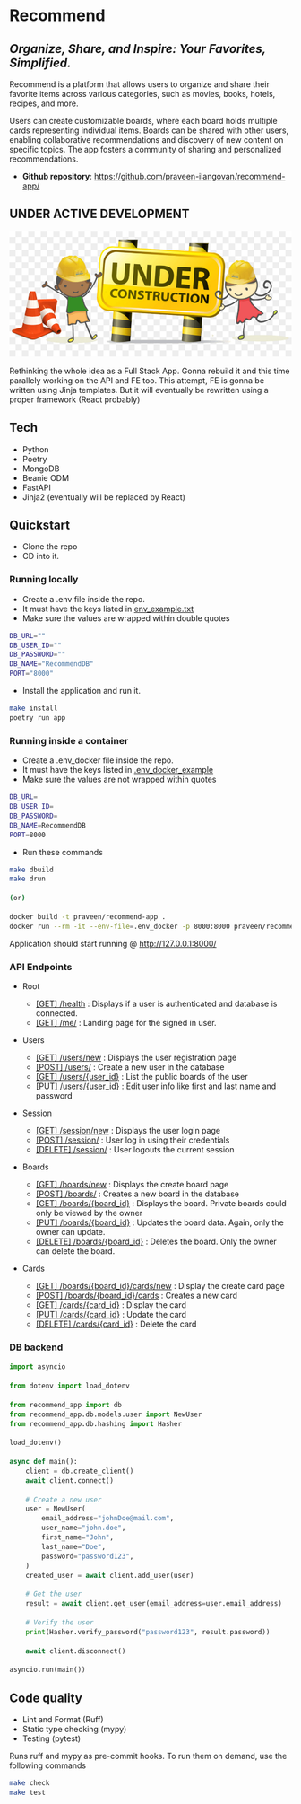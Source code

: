 # Recommend

## _Organize, Share, and Inspire: Your Favorites, Simplified._

Recommend is a platform that allows users to organize and share their favorite items across various categories, such as movies, books, hotels, recipes, and more.

Users can create customizable boards, where each board holds multiple cards representing individual items. Boards can be shared with other users, enabling collaborative recommendations and discovery of new content on specific topics. The app fosters a community of sharing and personalized recommendations.

- **Github repository**: <https://github.com/praveen-ilangovan/recommend-app/>

## UNDER ACTIVE DEVELOPMENT

![alt text](resources/under_construction.jpg)

Rethinking the whole idea as a Full Stack App. Gonna rebuild it and this time
parallely working on the API and FE too. This attempt, FE is gonna be written
using Jinja templates. But it will eventually be rewritten using a proper 
framework (React probably)

## Tech

 - Python
 - Poetry
 - MongoDB
 - Beanie ODM
 - FastAPI
 - Jinja2 (eventually will be replaced by React)

## Quickstart

 - Clone the repo
 - CD into it.

### Running locally

 - Create a .env file inside the repo.
 - It must have the keys listed in [env_example.txt](env_example.txt)
 - Make sure the values are wrapped within double quotes

```sh
DB_URL=""
DB_USER_ID=""
DB_PASSWORD=""
DB_NAME="RecommendDB"
PORT="8000"
```

 - Install the application and run it.

```sh
make install
poetry run app
```

### Running inside a container

 - Create a .env_docker file inside the repo.
 - It must have the keys listed in [.env_docker_example](.env_docker_example)
 - Make sure the values are not wrapped within quotes

```sh
DB_URL=
DB_USER_ID=
DB_PASSWORD=
DB_NAME=RecommendDB
PORT=8000
```

 - Run these commands

```sh
make dbuild
make drun

(or)

docker build -t praveen/recommend-app .
docker run --rm -it --env-file=.env_docker -p 8000:8000 praveen/recommend-app
```

Application should start running @ http://127.0.0.1:8000/

### API Endpoints

 * Root
    - [[GET] /health](http://127.0.0.1:8000/health) : Displays if a user is authenticated and database is connected.
    - [[GET] /me/](http://127.0.0.1:8000/me/) : Landing page for the signed in user.

 * Users
    - [[GET] /users/new](http://127.0.0.1:8000/users/new) : Displays the user registration page
    - [[POST] /users/](http://127.0.0.1:8000/users) : Create a new user in the database
    - [[GET] /users/{user_id}](http://127.0.0.1:8000/users/{id}) : List the public boards of the user
    - [[PUT] /users/{user_id}](http://127.0.0.1:8000/users/{id}) : Edit user info like first and last name and password

 * Session
    - [[GET] /session/new](http://127.0.0.1:8000/session/new) : Displays the user login page
    - [[POST] /session/](http://127.0.0.1:8000/session) : User log in using their credentials
    - [[DELETE] /session/](http://127.0.0.1:8000/session/logout) : User logouts the current session

 * Boards
    - [[GET] /boards/new](http://127.0.0.1:8000/boards/new) : Displays the create board page
    - [[POST] /boards/](http://127.0.0.1:8000/boards) : Creates a new board in the database
    - [[GET] /boards/{board_id}](http://127.0.0.1:8000/boards/{id}) : Displays the board. Private boards could only be viewed by the owner
    - [[PUT] /boards/{board_id}](http://127.0.0.1:8000/boards/{id}) : Updates the board data. Again, only the owner can update.
    - [[DELETE] /boards/{board_id}](http://127.0.0.1:8000/boards/{id}) : Deletes the board. Only the owner can delete the board.

 * Cards
    - [[GET] /boards/{board_id}/cards/new](http://127.0.0.1:8000/boards/{id}/cards/new) : Display the create card page
    - [[POST] /boards/{board_id}/cards](http://127.0.0.1:8000/boards/{id}/cards) : Creates a new card
    - [[GET] /cards/{card_id}](http://127.0.0.1:8000/cards/{id}) : Display the card
    - [[PUT] /cards/{card_id}](http://127.0.0.1:8000/cards/{id}) : Update the card
    - [[DELETE] /cards/{card_id}](http://127.0.0.1:8000/cards/{id}) : Delete the card

### DB backend

```python
import asyncio

from dotenv import load_dotenv

from recommend_app import db
from recommend_app.db.models.user import NewUser
from recommend_app.db.hashing import Hasher

load_dotenv()

async def main():
    client = db.create_client()
    await client.connect()

    # Create a new user
    user = NewUser(
        email_address="johnDoe@mail.com",
        user_name="john.doe",
        first_name="John",
        last_name="Doe",
        password="password123",
    )
    created_user = await client.add_user(user)

    # Get the user
    result = await client.get_user(email_address=user.email_address)

    # Verify the user
    print(Hasher.verify_password("password123", result.password))

    await client.disconnect()

asyncio.run(main())
```

## Code quality

- Lint and Format (Ruff)
- Static type checking (mypy)
- Testing (pytest)

Runs ruff and mypy as pre-commit hooks. To run them on demand, use the following
commands

```sh
make check
make test
```
